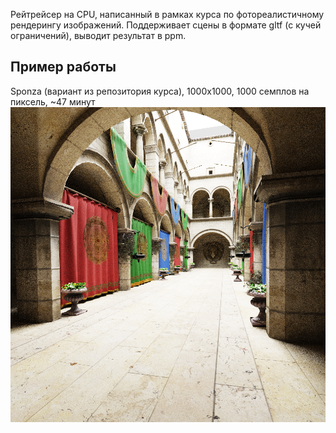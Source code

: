 Рейтрейсер на CPU, написанный в рамках курса по фотореалистичному рендерингу изображений. Поддерживает сцены в формате gltf (с кучей ограничений), выводит результат в ppm.

## Пример работы
Sponza (вариант из репозитория курса), 1000x1000, 1000 семплов на пиксель, ~47 минут
![sponza, 1000 SPP](img/sponza.png)
